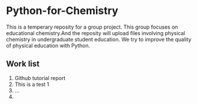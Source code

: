 # Python-for-Chemistry
This is a temperary reposity for a group project.
This group focuses on educational chemistry.And the reposity will upload files involving physical chemistry in undergraduate student education. We try to improve the quality of physical education with Python.
## Work list
1. Github tutorial report
2. This is a test 1
3. ...
4. 
